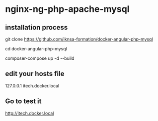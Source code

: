 # nginx-ng-php-apache-mysql

## installation process

git clone https://github.com/iknsa-formation/docker-angular-php-mysql

cd docker-angular-php-mysql

composer-compose up -d --build

## edit your hosts file

127.0.0.1   itech.docker.local

## Go to test it

http://itech.docker.local

